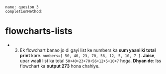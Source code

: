 ```ngMeta
name: quesion 3
completionMethod:
```
# flowcharts-lists
 
- 3) Ek flowchart banao jo di gayi list ke numbers ka **sum yaani ki total print** kare.
`numbers=[ 50, 40, 23, 70, 56, 12, 5, 10, 7 ]`.
**Jaise**, upar waali list ka total `50+40+23+70+56+12+5+10+7` hoga.
**Dhyan de**: Iss flowchart ka **output 273** hona chahiye.

